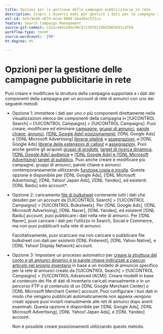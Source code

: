 ```yaml
---
title: Opzioni per la gestione delle campagne pubblicitarie in rete
description: Scopri i diversi modi per gestire i dati per le campagne ad network.
exl-id: be5c9a48-a87d-4cee-9884-2ba36ac5f2ca
feature: Search Campaign Management
source-git-commit: c2a1ce841a9dc99c57239f817dbd2065b91cdfb9
workflow-type: tm+mt
source-wordcount: '299'
ht-degree: 0%

---
```


# Opzioni per la gestione delle campagne pubblicitarie in rete

Puoi creare e modificare la struttura della campagna supportata e i dati dei componenti della campagna per un account di rete di annunci con uno dei seguenti metodi:

* Opzione 1: immettere i dati per uno o più componenti direttamente nelle visualizzazioni elenco dei componenti della campagna in [!UICONTROL Search] > [!UICONTROL Campaigns] > [!UICONTROL Campaigns]. Puoi creare, modificare ed eliminare [campagne](/help/search-social-commerce/campaign-management/campaigns/campaign-manage.md), [gruppi di annunci](/help/search-social-commerce/campaign-management/campaigns/ad-group-manage.md), [parole chiave](/help/search-social-commerce/campaign-management/campaigns/keyword-manage.md), [annunci](/help/search-social-commerce/campaign-management/campaigns/ad-manage.md), [[!DNL Google Ads] posizionamenti](/help/search-social-commerce/campaign-management/campaigns/placement-manage.md), [!DNL Google Ads] e [!DNL Microsoft Advertising] [librerie sitelink](/help/search-social-commerce/campaign-management/campaigns/sitelink-extension-manage.md) e [assegnazioni](/help/search-social-commerce/campaign-management/campaigns/sitelink-extension-associate.md), e [!DNL Google Ads] [librerie delle estensioni di callout](/help/search-social-commerce/campaign-management/campaigns/callout-extension-manage.md) e [assegnazioni](/help/search-social-commerce/campaign-management/campaigns/callout-extension-associate.md). Puoi anche gestire gli acquisti [gruppi di prodotti](/help/search-social-commerce/campaign-management/campaigns/product-group-manage.md), [target di ricerca dinamica](/help/search-social-commerce/campaign-management/campaigns/dynamic-search-target-manage.md), [[!DNL Google Ads] audience](/help/search-social-commerce/campaign-management/campaigns/audience-about.md) e [[!DNL Google Ads] e [!DNL Microsoft Advertising] target di pubblico](/help/search-social-commerce/campaign-management/campaigns/audience-targets-manage.md). Puoi anche creare e modificare più campagne, gruppi di annunci, parole chiave e annunci contemporaneamente utilizzando [funzione copia e incolla](/help/search-social-commerce/campaign-management/campaigns/copy-paste.md). Questa opzione è disponibile per [!DNL Google Ads], [!DNL Microsoft Advertising], [!DNL Yahoo! Japan Ads], [!DNL Yandex], ed esistenti [!DNL Baidu] solo account*.

* Opzione 2: caricamento [file di bulksheet](/help/search-social-commerce/campaign-management/bulksheets/bulksheet-about.md) contenente tutti i dati che desideri per un account da [!UICONTROL Search] > [!UICONTROL Campaigns] > [!UICONTROL Bulksheets]. Per [!DNL Google Ads], [!DNL Microsoft Advertising], [!DNL Naver], [!DNL Yandex], ed esistenti [!DNL Baidu] account, puoi pubblicare i dati nella rete di annunci. Per [!DNL Naver], puoi caricare i dati per l’utilizzo in Search, Social e Commerce, ma non puoi pubblicarli sulla rete di annunci.

  Facoltativamente, puoi scaricare ma non caricare o pubblicare file bulksheet con dati per esistenti [!DNL Pinterest], [!DNL Yahoo Native], e [!DNL Yahoo! Display Network] account.

* Opzione 3: Impostare un processo automatico per [creare la struttura del conto e gli annunci dinamici e le parole chiave indirizzati a ciascun articolo nel proprio inventario](/help/search-social-commerce/campaign-management/inventory-feeds/inventory-feeds-about.md) in base a un modello di annuncio specifico per la rete di annunci creato da [!UICONTROL Search] > [!UICONTROL Campaigns] > [!UICONTROL  Advanced (ACM)]. Creare modelli in base al contenuto dei file di dati di inventario caricati manualmente o in un percorso FTP o al contenuto di un [!DNL Google Merchant Center] o [!DNL Microsoft Merchant Center] account. Puoi configurare i tuoi dati in modo che vengano pubblicati automaticamente non appena vengono creati oppure puoi inviarli manualmente alle reti di annunci dopo averli esaminati. Questa opzione è disponibile per [!DNL Google Ads], [!DNL Microsoft Advertising], [!DNL Yahoo! Japan Ads], e [!DNL Yandex] account.

  Non è possibile creare posizionamenti utilizzando questo metodo.
